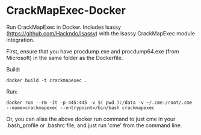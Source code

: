 # CrackMapExec-Docker
Run CrackMapExec in Docker. Includes lsassy (https://github.com/Hackndo/lsassy) with the lsassy CrackMapExec module integration.

First, ensure that you have procdump.exe and procdump64.exe (from Microsoft) in the same folder as the Dockerfile.

Build:

```
docker build -t crackmapexec .
```

Run:

```
docker run --rm -it -p 445:445 -v $( pwd ):/data -v ~/.cme:/root/.cme --name=crackmapexec --entrypoint=/bin/bash crackmapexec
```

Or, you can alias the above docker run command to just cme in your .bash_profile or .bashrc file, and just run 'cme' from the command line.
